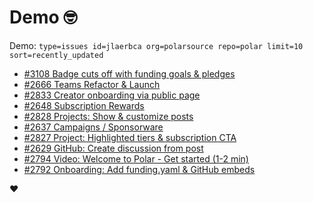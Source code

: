 # Demo 🤓

Demo: `type=issues id=jlaerbca org=polarsource repo=polar limit=10 sort=recently_updated`

<!-- POLAR type=issues id=jlaerbca org=polarsource repo=polar limit=10 sort=recently_updated -->

* [#3108 Badge cuts off with funding goals & pledges](https://github.com/polarsource/polar/issues/3108)
* [#2666 Teams Refactor & Launch](https://github.com/polarsource/polar/issues/2666)
* [#2833 Creator onboarding via public page](https://github.com/polarsource/polar/issues/2833)
* [#2648 Subscription Rewards](https://github.com/polarsource/polar/issues/2648)
* [#2828 Projects: Show & customize posts](https://github.com/polarsource/polar/issues/2828)
* [#2637 Campaigns / Sponsorware](https://github.com/polarsource/polar/issues/2637)
* [#2827 Project: Highlighted tiers & subscription CTA](https://github.com/polarsource/polar/issues/2827)
* [#2629 GitHub: Create discussion from post](https://github.com/polarsource/polar/issues/2629)
* [#2794 Video: Welcome to Polar - Get started (1-2 min)](https://github.com/polarsource/polar/issues/2794)
* [#2792 Onboarding: Add funding.yaml & GitHub embeds](https://github.com/polarsource/polar/issues/2792)

<!-- POLAR-END id=jlaerbca -->

❤️